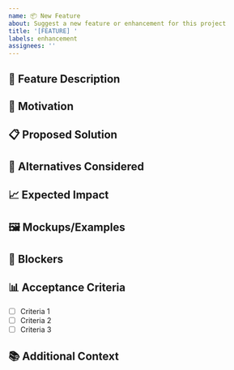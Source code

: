 ```yaml
---
name: 📦 New Feature
about: Suggest a new feature or enhancement for this project
title: '[FEATURE] '
labels: enhancement
assignees: ''
---
```


## 📝 Feature Description
<!-- A clear and concise description of what you want to happen -->

## 🎯 Motivation
<!-- Why is this feature needed? What problems does it solve? -->

## 📋 Proposed Solution
<!-- Describe how you envision this feature working -->

## 🔄 Alternatives Considered
<!-- Have you considered any alternative solutions or features? -->

## 📈 Expected Impact
<!-- How will this feature benefit users/developers? -->

## 🖼️ Mockups/Examples
<!-- If applicable, add mockups, screenshots or examples to help illustrate -->

## 🚫 Blockers
<!-- Any blockers or dependencies that need to be addressed first? -->

## 📊 Acceptance Criteria
<!-- What specific criteria should be met for this feature to be considered complete? -->

- [ ] Criteria 1
- [ ] Criteria 2
- [ ] Criteria 3

## 📚 Additional Context
<!-- Add any other context about the feature here -->
